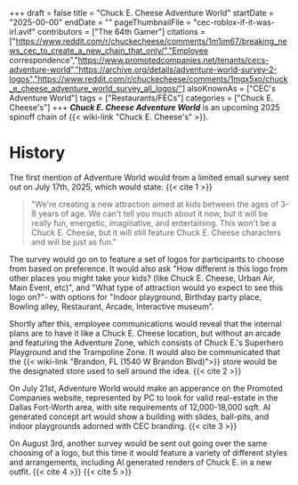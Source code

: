 +++
draft = false
title = "Chuck E. Cheese Adventure World"
startDate = "2025-00-00"
endDate = ""
pageThumbnailFile = "cec-roblox-if-it-was-irl.avif"
contributors = ["The 64th Gamer"]
citations = ["https://www.reddit.com/r/chuckecheese/comments/1m1im67/breaking_news_cec_to_create_a_new_chain_that_only/","Employee correspondence","https://www.promotedcompanies.net/tenants/cecs-adventure-world","https://archive.org/details/adventure-world-survey-2-logos","https://www.reddit.com/r/chuckecheese/comments/1mgx5xo/chuck_e_cheese_adventure_world_survey_all_logos/"]
alsoKnownAs = ["CEC's Adventure World"]
tags = ["Restaurants/FECs"]
categories = ["Chuck E. Cheese's"]
+++
***Chuck E. Cheese Adventure World*** is an upcoming 2025 spinoff chain of {{< wiki-link "Chuck E. Cheese's" >}}.

# History

The first mention of Adventure World would from a limited email survey sent out on July 17th, 2025, which would state: {{< cite 1 >}}

> "We're creating a new attraction aimed at kids between the ages of 3-8 years of age. We can't tell you much about it now, but it will be really fun, energetic, imaginative, and entertaining. This won't be a Chuck E. Cheese, but it will still feature Chuck E. Cheese characters and will be just as fun."

The survey would go on to feature a set of logos for participants to choose from based on preference. It would also ask "How different is this logo from other places you might take your kids? (like Chuck E. Cheese, Urban Air, Main Event, etc)", and "What type of attraction would yo expect to see this logo on?"- with options for "Indoor playground, Birthday party place, Bowling alley, Restaurant, Arcade, Interactive museum".

Shortly after this, employee communications would reveal that the internal plans are to have it like a Chuck E. Cheese location, but without an arcade and featuring the Adventure Zone, which consists of Chuck E.'s Superhero Playground and the Trampoline Zone. It would also be communicated that the {{< wiki-link "Brandon, FL (1540 W Brandon Blvd)">}} store would be the designated store used to sell around the idea. {{< cite 2 >}}

On July 21st, Adventure World would make an apperance on the Promoted Companies website, represented by PC to look for valid real-estate in the Dallas Fort-Worth area, with site requirements of 12,000-18,000 sqft. AI generated concept art would show a building with slides, ball-pits, and indoor playgrounds adorned with CEC branding. {{< cite 3 >}}

On August 3rd, another survey would be sent out going over the same choosing of a logo, but this time it would feature a variety of different styles and arrangements, including AI generated renders of Chuck E. in a new outfit. {{< cite 4 >}} {{< cite 5 >}}